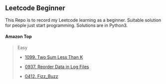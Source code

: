 ## Leetcode Beginner

This Repo is to record my Leetcode learning as a beginner. Suitable solution for people just start programming. Solutions are in Python3.



#### Amazon Top
>Easy
>- [1099. Two Sum Less Than K](./Problems/1099.Two_Sum_Less_Than_K.md)
>
>- [0937. Reorder Data in Log Files](./Problems/0937.Reorder_Data_in_Log_Files.md)
>
>- [0412. Fizz_Buzz](./Problems/0412.Fizz_Buzz.md)
>
>  


